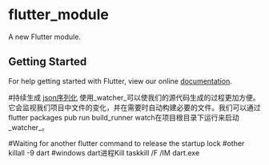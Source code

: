 # flutter_module

A new Flutter module.

## Getting Started

For help getting started with Flutter, view our online
[documentation](https://flutter.dev/).

#持续生成
[json序列化](https://flutterchina.club/json/)
使用_watcher_可以使我们的源代码生成的过程更加方便。它会监视我们项目中文件的变化，并在需要时自动构建必要的文件。我们可以通过
flutter packages pub run build_runner watch在项目根目录下运行来启动_watcher_。

#Waiting for another flutter command to release the startup lock
#other
killall -9 dart
#windows dart进程Kill
taskkill /F /IM dart.exe